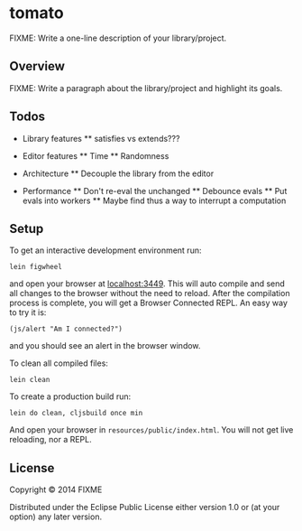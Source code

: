 # tomato

FIXME: Write a one-line description of your library/project.

## Overview

FIXME: Write a paragraph about the library/project and highlight its goals.

## Todos

* Library features
** satisfies vs extends???

* Editor features
** Time
** Randomness

* Architecture
** Decouple the library from the editor

* Performance
** Don't re-eval the unchanged
** Debounce evals
** Put evals into workers
** Maybe find thus a way to interrupt a computation

## Setup

To get an interactive development environment run:

    lein figwheel

and open your browser at [localhost:3449](http://localhost:3449/).
This will auto compile and send all changes to the browser without the
need to reload. After the compilation process is complete, you will
get a Browser Connected REPL. An easy way to try it is:

    (js/alert "Am I connected?")

and you should see an alert in the browser window.

To clean all compiled files:

    lein clean

To create a production build run:

    lein do clean, cljsbuild once min

And open your browser in `resources/public/index.html`. You will not
get live reloading, nor a REPL. 

## License

Copyright © 2014 FIXME

Distributed under the Eclipse Public License either version 1.0 or (at your option) any later version.

